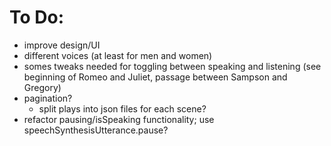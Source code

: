 # To Do:
* improve design/UI
* different voices (at least for men and women)
* somes tweaks needed for toggling between speaking and listening (see beginning of Romeo and Juliet, passage between Sampson and Gregory)
* pagination?
	* split plays into json files for each scene?
* refactor pausing/isSpeaking functionality; use speechSynthesisUtterance.pause?